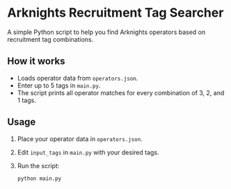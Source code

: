 # Arknights Recruitment Tag Searcher

A simple Python script to help you find Arknights operators based on recruitment tag combinations.

## How it works

- Loads operator data from `operators.json`.
- Enter up to 5 tags in `main.py`.
- The script prints all operator matches for every combination of 3, 2, and 1 tags.

## Usage

1. Place your operator data in `operators.json`.
2. Edit `input_tags` in `main.py` with your desired tags.
3. Run the script:

   ```
   python main.py
   ```

##